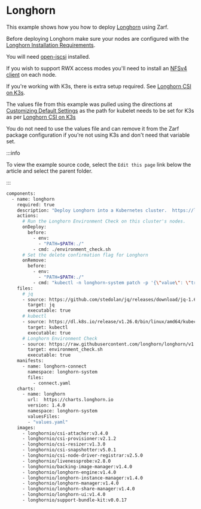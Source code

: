 # Longhorn

This example shows how you how to deploy [Longhorn](https://longhorn.io/) using Zarf.

Before deploying Longhorn make sure your nodes are configured with the [Longhorn Installation Requirements](https://longhorn.io/docs/1.4.0/deploy/install/#installation-requirements).

You will need [open-iscsi](https://longhorn.io/docs/1.4.0/deploy/install/#installing-open-iscsi) installed.

If you wish to support RWX access modes you'll need to install an [NFSv4 client](https://longhorn.io/docs/1.4.0/deploy/install/#installing-nfsv4-client) on each node.

If you're working with K3s, there is extra setup required. See [Longhorn CSI on K3s](https://longhorn.io/docs/1.4.0/advanced-resources/os-distro-specific/csi-on-k3s/).

The values file from this example was pulled using the directions at [Customizing Default Settings](https://longhorn.io/docs/1.4.0/advanced-resources/deploy/customizing-default-settings/#using-helm) as the path for kubelet needs to be set for K3s as per [Longhorn CSI on K3s](https://longhorn.io/docs/1.4.0/advanced-resources/os-distro-specific/csi-on-k3s/)

You do not need to use the values file and can remove it from the Zarf package configuration if you're not using K3s and don't need that variable set.

:::info

To view the example source code, select the `Edit this page` link below the article and select the parent folder.

:::

``` bash
components:
  - name: longhorn
    required: true
    description: "Deploy Longhorn into a Kubernetes cluster.  https://longhorn.io"
    actions:
      # Run the Longhorn Environment Check on this cluster's nodes.
      onDeploy:
        before:
          - env: 
            - "PATH=$PATH:./"
          - cmd: ./environment_check.sh
      # Set the delete confirmation flag for Longhorn
      onRemove:
        before:
          - env:
            - "PATH=$PATH:./"
          - cmd: "kubectl -n longhorn-system patch -p '{\"value\": \"true\"}' --type=merge lhs deleting-confirmation-flag"
    files:
      # jq
      - source: https://github.com/stedolan/jq/releases/download/jq-1.6/jq-linux64
        target: jq
        executable: true
      # kubectl
      - source: https://dl.k8s.io/release/v1.26.0/bin/linux/amd64/kubectl
        target: kubectl
        executable: true
      # Longhorn Environment Check
      - source: https://raw.githubusercontent.com/longhorn/longhorn/v1.4.0/scripts/environment_check.sh
        target: environment_check.sh
        executable: true
    manifests:
      - name: longhorn-connect
        namespace: longhorn-system
        files:
          - connect.yaml
    charts:
      - name: longhorn
        url:  https://charts.longhorn.io
        version: 1.4.0
        namespace: longhorn-system
        valuesFiles:
        - "values.yaml"
    images:
      - longhornio/csi-attacher:v3.4.0
      - longhornio/csi-provisioner:v2.1.2
      - longhornio/csi-resizer:v1.3.0
      - longhornio/csi-snapshotter:v5.0.1
      - longhornio/csi-node-driver-registrar:v2.5.0
      - longhornio/livenessprobe:v2.8.0
      - longhornio/backing-image-manager:v1.4.0
      - longhornio/longhorn-engine:v1.4.0
      - longhornio/longhorn-instance-manager:v1.4.0
      - longhornio/longhorn-manager:v1.4.0
      - longhornio/longhorn-share-manager:v1.4.0
      - longhornio/longhorn-ui:v1.4.0
      - longhornio/support-bundle-kit:v0.0.17

```
